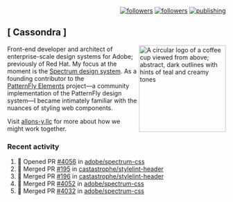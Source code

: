 <p align="right"><a rel="me" href="https://front-end.social/@castastrophe">
    <img alt="followers" title="Follow me on Mastodon" src="https://img.shields.io/mastodon/follow/109297102751309835?domain=https%3A%2F%2Ffront-end.social&label=Follow&logo=mastodon&logoColor=white&style=for-the-badge&labelColor=008080&color=006969"/></a>
  <a href="https://codepen.io/castastrophe/">
    <img alt="followers" title="Follow me on CodePen" src="https://img.shields.io/badge/23-1?color=640464&labelColor=7c007c&style=for-the-badge&logo=codepen&label=Follow"/></a>
<a href="https://castastrophe.medium.com/">
    <img alt="publishing" title="View articles on Medium" src="https://img.shields.io/badge/107-1?color=666&labelColor=444&label=subscribe&logo=medium&logoColor=white&style=for-the-badge"/></a>
</p>

## [&nbsp;Cassondra&nbsp;]

<img align="right" src="https://github-production-user-asset-6210df.s3.amazonaws.com/1840295/253016758-ba468774-1cd3-42c2-8f43-947b5eeb5edf.png" height="200" alt="A circular logo of a coffee cup viewed from above; abstract, dark outlines with hints of teal and creamy tones">

Front-end developer and architect of enterprise-scale design systems for Adobe; previously of Red Hat. My focus at the moment is the [Spectrum design system](https://github.com/adobe/spectrum-css). As a founding contributor to the [PatternFly&nbsp;Elements](https://github.com/patternfly/patternfly-elements) project&mdash;a community implementation of the PatternFly design system&mdash;I became intimately familiar with the nuances of styling web components.

Visit [allons-y.llc](http://allons-y.llc/) for more about how we might work together.

### Recent activity

<!--START_SECTION:activity-->
1. 💪 Opened PR [#4056](https://github.com/adobe/spectrum-css/pull/4056) in [adobe/spectrum-css](https://github.com/adobe/spectrum-css)
2. 🎉 Merged PR [#195](https://github.com/castastrophe/stylelint-header/pull/195) in [castastrophe/stylelint-header](https://github.com/castastrophe/stylelint-header)
3. 🎉 Merged PR [#196](https://github.com/castastrophe/stylelint-header/pull/196) in [castastrophe/stylelint-header](https://github.com/castastrophe/stylelint-header)
4. 🎉 Merged PR [#4052](https://github.com/adobe/spectrum-css/pull/4052) in [adobe/spectrum-css](https://github.com/adobe/spectrum-css)
5. 🎉 Merged PR [#4032](https://github.com/adobe/spectrum-css/pull/4032) in [adobe/spectrum-css](https://github.com/adobe/spectrum-css)
<!--END_SECTION:activity-->
